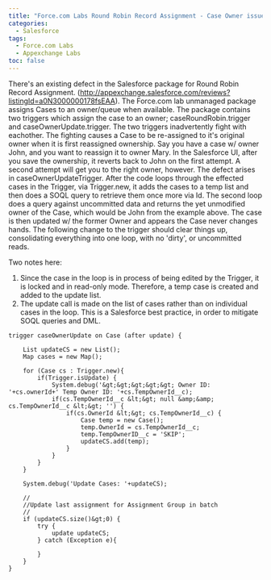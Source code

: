 ```yaml
---
title: "Force.com Labs Round Robin Record Assignment - Case Owner issue"
categories:
  - Salesforce
tags:
  - Force.com Labs
  - Appexchange Labs
toc: false
---
```


There's an existing defect in the Salesforce package for Round Robin Record Assignment.  (http://appexchange.salesforce.com/reviews?listingId=a0N3000000178fsEAA).  The Force.com lab unmanaged package assigns Cases to an owner/queue when available.  The package contains two triggers which assign the case to an owner; caseRoundRobin.trigger and caseOwnerUpdate.trigger.  The two triggers inadvertently fight with eachother.  The fighting causes a Case to be re-assigned to it's original owner when it is first reassigned ownership. Say you have a case w/ owner John, and you want to reassign it to owner Mary.  In the Salesforce UI, after you save the ownership, it reverts back to John on the first attempt.  A second attempt will get you to the right owner, however.  The defect arises in caseOwnerUpdateTrigger.  After the code loops through the effected cases in the Trigger, via Trigger.new, it adds the cases to a temp list and then does a SOQL query to retrieve them once more via Id. The second loop does a query against uncommitted data and returns the yet unmodified owner of the Case, which would be John from the example above.  The case is then updated w/ the former Owner and appears the Case never changes hands.  The following change to the trigger should clear things up, consolidating everything into one loop, with no 'dirty', or uncommitted reads.

Two notes here: 
1. Since the case in the loop is in process of being edited by the Trigger, it is locked and in read-only mode.  Therefore, a temp case is created and added to the update list.
2. The update call is made on the list of cases rather than on individual cases in the loop.  This is a Salesforce best practice, in order to mitigate SOQL queries and DML.

```
trigger caseOwnerUpdate on Case (after update) {

    List updateCS = new List();
    Map cases = new Map();
    
    for (Case cs : Trigger.new){
        if(Trigger.isUpdate) {  
            System.debug('&gt;&gt;&gt;&gt;&gt; Owner ID: '+cs.ownerId+' Temp Owner ID: '+cs.TempOwnerId__c);
            if(cs.TempOwnerId__c &lt;&gt; null &amp;&amp; cs.TempOwnerId__c &lt;&gt; '') {
                if(cs.OwnerId &lt;&gt; cs.TempOwnerId__c) {
                    Case temp = new Case();
                    temp.OwnerId = cs.TempOwnerId__c;
                    temp.TempOwnerID__c = 'SKIP';
                    updateCS.add(temp);
                }
            }           
        }   
    }
  
    System.debug('Update Cases: '+updateCS);
    
    //
    //Update last assignment for Assignment Group in batch
    //
    if (updateCS.size()&gt;0) {
        try {
            update updateCS;
        } catch (Exception e){

        }
    }
}
```
